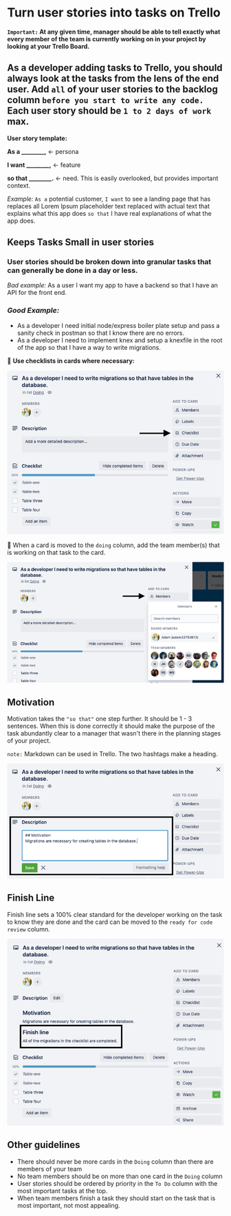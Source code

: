 # Turn user stories into tasks on Trello

**`Important:` At any given time, manager should be able to tell exactly what every member of the team is currently working on in your project by looking at your Trello Board.**

## As a developer adding tasks to Trello, you should always look at the tasks from the lens of the end user. Add `all` of your user stories to the backlog column `before you start to write any code.` Each user story should be `1 to 2 days of work` max.

**User story template:**

**As a **\_\_\_\_\_\_\_\_**,** ← persona

**I want **\_\_\_\_\_\_\_\_**,** ← feature

**so that **\_\_\_\_\_\_\_\_**.** ← need. This is easily overlooked, but provides important context.

_Example:_ `As a` potential customer, `I want` to see a landing page that has replaces all Lorem Ipsum placeholder text replaced with actual text that explains what this app does `so that` I have real explanations of what the app does.

## Keeps Tasks Small in user stories

### User stories should be broken down into granular tasks that can generally be done in a day or less.

_Bad example:_ As a user I want my app to have a backend so that I have an API for the front end.

### _Good Example:_

-   As a developer I need initial node/express boiler plate setup and pass a sanity check in postman so that I know there are no errors.
-   As a developer I need to implement knex and setup a knexfile in the root of the app so that I have a way to write migrations.

📌 **Use checklists in cards where necessary:**

<div align="center"><img src='./images/migration_checklist.png'></div>

📌 When a card is moved to the `doing` column, add the team member(s) that is working on that task to the card.

<div align="center"><img src='./images/add_members.png'></div>

## Motivation

Motivation takes the `"so that"` one step further. It should be 1 - 3 sentences. When this is done correctly it should make the purpose of the task abundantly clear to a manager that wasn't there in the planning stages of your project.

`note:` Markdown can be used in Trello. The two hashtags make a heading.

<div align="center"><img src='./images/motivation.png'></div>

## Finish Line

Finish line sets a 100% clear standard for the developer working on the task to know they are done and the card can be moved to the `ready for code review` column.

<div align="center"><img src='./images/finish_line.png'></div>

## Other guidelines

-   There should never be more cards in the `Doing` column than there are members of your team
-   No team members should be on more than one card in the `Doing` column
-   User stories should be ordered by priority in the `To Do` column with the most important tasks at the top.
-   When team members finish a task they should start on the task that is most important, not most appealing.
